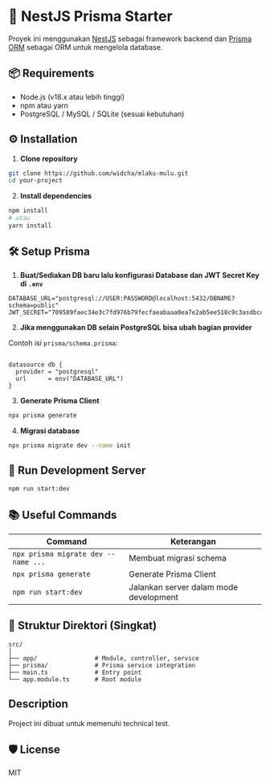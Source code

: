 # 🚀 NestJS Prisma Starter

Proyek ini menggunakan [NestJS](https://nestjs.com/) sebagai framework backend dan [Prisma ORM](https://www.prisma.io/) sebagai ORM untuk mengelola database.

## 📦 Requirements

- Node.js (v18.x atau lebih tinggi)
- npm atau yarn
- PostgreSQL / MySQL / SQLite (sesuai kebutuhan)

## ⚙️ Installation

1. **Clone repository**

```bash
git clone https://github.com/widcha/mlaku-mulu.git
cd your-project
```

2. **Install dependencies**

```bash
npm install
# atau
yarn install
```

## 🛠️ Setup Prisma

1. **Buat/Sediakan DB baru lalu konfigurasi Database dan JWT Secret Key di `.env`**

```
DATABASE_URL="postgresql://USER:PASSWORD@localhost:5432/DBNAME?schema=public"
JWT_SECRET="709589faec34e3c7fd976b79fecfaeabaaa0ea7e2ab5ee518c9c3asdbccf8151c6b"
```

2. **Jika menggunakan DB selain PostgreSQL bisa ubah bagian provider**

Contoh isi `prisma/schema.prisma`:

```prisma

datasource db {
  provider = "postgresql"
  url      = env("DATABASE_URL")
}

```

3. **Generate Prisma Client**

```bash
npx prisma generate
```

4. **Migrasi database**

```bash
npx prisma migrate dev --name init
```

## 🧪 Run Development Server

```bash
npm run start:dev
```

## 📚 Useful Commands

| Command                             | Keterangan                             |
| ----------------------------------- | -------------------------------------- |
| `npx prisma migrate dev --name ...` | Membuat migrasi schema                 |
| `npx prisma generate`               | Generate Prisma Client                 |
| `npm run start:dev`                 | Jalankan server dalam mode development |

## 📁 Struktur Direktori (Singkat)

```
src/
│
├── app/                # Module, controller, service
├── prisma/             # Prisma service integration
├── main.ts             # Entry point
└── app.module.ts       # Root module
```

## Description

Project ini dibuat untuk memenuhi technical test.

## 🛡 License

MIT
